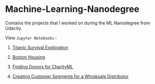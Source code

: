 Machine-Learning-Nanodegree
=========================

Contains the projects that I worked on during the ML Nanodegree from Udacity.

View `Jupyter Notebooks` :

1. [Titanic Survival Exploration](http://nbviewer.jupyter.org/github/MrinalJain17/Machine-Learning-Nanodegree/blob/master/titanic_survival_exploration/titanic_survival_exploration.ipynb)

2. [Boston Housing](http://nbviewer.jupyter.org/github/MrinalJain17/Machine-Learning-Nanodegree/blob/master/boston_housing/boston_housing.ipynb)

3. [Finding Donors for CharityML](http://nbviewer.jupyter.org/github/MrinalJain17/Machine-Learning-Nanodegree/blob/master/finding_donors/finding_donors.ipynb)

4. [Creating Customer Segments for a Wholesale Distributor](http://nbviewer.jupyter.org/github/MrinalJain17/Machine-Learning-Nanodegree/blob/master/customer_segments/customer_segments.ipynb)
